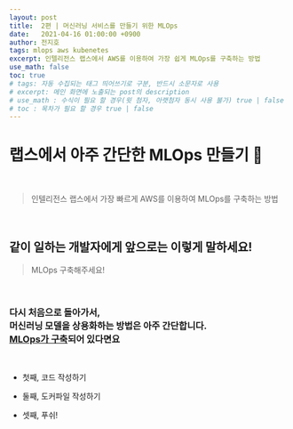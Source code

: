 ```yaml
---
layout: post
title:  2편 | 머신러닝 서비스를 만들기 위한 MLOps
date:   2021-04-16 01:00:00 +0900
author: 전지호
tags: mlops aws kubenetes
excerpt: 인텔리전스 랩스에서 AWS를 이용하여 가장 쉽게 MLOps를 구축하는 방법
use_math: false
toc: true
# tags: 자동 수집되는 태그 띄어쓰기로 구분, 반드시 소문자로 사용
# excerpt: 메인 화면에 노출되는 post의 description
# use_math : 수식이 필요 할 경우(윗 첨자, 아랫첨자 동시 사용 불가) true | false
# toc : 목차가 필요 할 경우 true | false
---
```



# 랩스에서 아주 간단한 MLOps 만들기 🤲

<br/>

> 인텔리전스 랩스에서 가장 빠르게 AWS를 이용하여 MLOps를 구축하는 방법

<br/>

## 같이 일하는 개발자에게 앞으로는 이렇게 말하세요!

> MLOps 구축해주세요!

<br/>


### 다시 처음으로 돌아가서,<br/>머신러닝 모델을 상용화하는 방법은 아주 간단합니다.<br/><u>MLOps가 구축</u>되어 있다면요

<br/>

- 첫째, 코드 작성하기

- 둘째, 도커파일 작성하기

- 셋째, 푸쉬!